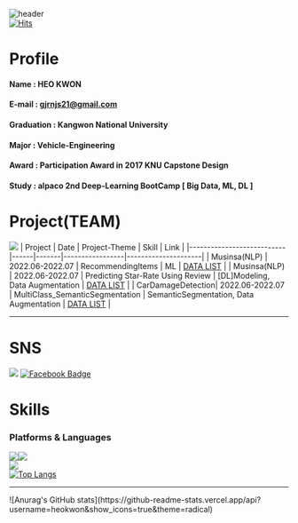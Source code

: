 <!--
**heokwon/heokwon** is a ✨ _special_ ✨ repository because its `README.md` (this file) appears on your GitHub profile.

Here are some ideas to get you started:

- 🔭 I’m currently working on ...
- 🌱 I’m currently learning ...
- 👯 I’m looking to collaborate on ...
- 🤔 I’m looking for help with ...
- 💬 Ask me about ...
- 📫 How to reach me: ...
- 😄 Pronouns: ...
- ⚡ Fun fact: ...
-->
![header](https://capsule-render.vercel.app/api?type=waving&color=timeGradient&height=200&section=header&text=HeoKwon%20Github&fontSize=90)
<br>[![Hits](https://hits.seeyoufarm.com/api/count/incr/badge.svg?url=https%3A%2F%2Fgithub.com%2Fheokwon%2Fhit-counter&count_bg=%23141414&title_bg=%237828CA&icon=hey.svg&icon_color=%23F0F0F0&title=visitors&edge_flat=false)](https://hits.seeyoufarm.com)
# Profile
#### **Name** : HEO KWON
#### **E-mail** : gjrnjs21@gmail.com
#### **Graduation** : Kangwon National University
#### **Major** : Vehicle-Engineering
#### **Award** : Participation Award in 2017 KNU Capstone Design
#### **Study** : alpaco 2nd Deep-Learning BootCamp [ Big Data, ML, DL ]
# Project(TEAM)
<a href="https://vintage-settee-4e4.notion.site/CODEnter-a97cd4c7b9694816a444f814b29170ca"><img src="https://img.shields.io/badge/NOTION-383838?style=flat-square&logo=NOTION&logoColor=white"/></a>
| Project  | Date | Project-Theme | Skill | Link |
|---------------------------|------|-------|-----------------|---------------------|
| Musinsa(NLP) | 2022.06-2022.07 | RecommendingItems | ML | [DATA LIST](https://) |
| Musinsa(NLP) | 2022.06-2022.07 | Predicting Star-Rate Using Review | [DL]Modeling, Data Augmentation | [DATA LIST](https://) |
| CarDamageDetection| 2022.06-2022.07 | MultiClass_SemanticSegmentation | SemanticSegmentation, Data Augmentation | [DATA LIST](https://) |

<hr>

# SNS
<a href="https://www.instagram.com/hukkwon/"><img src="https://img.shields.io/badge/Instagram-B00DD8?style=flat-       square&logo=Instagram&logoColor=white"/></a>
[![Facebook Badge](https://img.shields.io/badge/facebook-1877f2?style=flat-square&logo=facebook&logoColor=white&link=https://www.facebook.com/heo.kwon.3)](https://www.facebook.com/heo.kwon.3)

# Skills
### Platforms & Languages
<img src="https://img.shields.io/badge/Google Colab-F9AB00?style=for-the-badge&logo=Google Colab&logoColor=white"><img src="https://img.shields.io/badge/Visual Studio Code-007ACC?style=for-the-badge&logo=Visual Studio Code&logoColor=white">
<br><img src="https://img.shields.io/badge/Python-3776AB?style=for-the-badge&logo=Python&logoColor=white">
<br>[![Top Langs](https://github-readme-stats.vercel.app/api/top-langs/?username=heokwon)](https://github.com/heokwon/github-readme-stats)
<hr>
![Anurag's GitHub stats](https://github-readme-stats.vercel.app/api?username=heokwon&show_icons=true&theme=radical)
